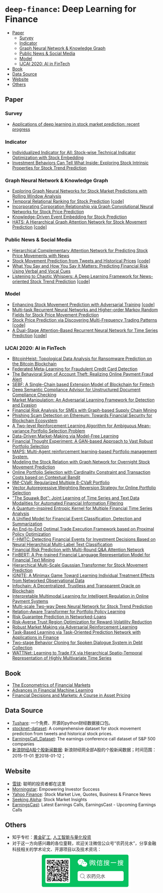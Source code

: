 # `deep-finance`: Deep Learning for Finance <!-- omit in toc -->

- [Paper](#paper)
  - [Survey](#survey)
  - [Indicator](#indicator)
  - [Graph Neural Network & Knowledge Graph](#graph-neural-network--knowledge-graph)
  - [Public News & Social Media](#public-news--social-media)
  - [Model](#model)
  - [IJCAI 2020: AI in FinTech](#ijcai-2020-ai-in-fintech)
- [Book](#book)
- [Data Source](#data-source)
- [Website](#website)
- [Others](#others)

## Paper
### Survey
* [Applications of deep learning in stock market prediction: recent progress](https://arxiv.org/abs/2003.01859)

### Indicator
* [Individualized Indicator for All: Stock-wise Technical Indicator Optimization with Stock Embedding](https://www.kdd.org/kdd2019/accepted-papers/view/individualized-indicator-for-all-stock-wise-technical-indicator-optimizatio)
* [Investment Behaviors Can Tell What Inside: Exploring Stock Intrinsic Properties for Stock Trend Prediction](https://www.kdd.org/kdd2019/accepted-papers/view/investment-behaviors-can-tell-what-inside-exploring-stock-intrinsic-propert)

### Graph Neural Network & Knowledge Graph
* [Exploring Graph Neural Networks for Stock Market Predictions with Rolling Window Analysis](https://arxiv.org/abs/1909.10660)
* [Temporal Relational Ranking for Stock Prediction](https://arxiv.org/abs/1809.09441) [\[code\]](https://github.com/fulifeng/Temporal_Relational_Stock_Ranking)
* [Incorporating Corporation Relationship via Graph Convolutional Neural Networks for Stock Price Prediction](https://dl.acm.org/doi/pdf/10.1145/3269206.3269269)
* [Knowledge-Driven Event Embedding for Stock Prediction](https://www.aclweb.org/anthology/C16-1201)
* [HATS: A Hierarchical Graph Attention Network for Stock Movement Prediction](https://arxiv.org/abs/1908.07999) [\[code\]](https://github.com/dmis-lab/hats)

### Public News & Social Media
* [Hierarchical Complementary Attention Network for Predicting Stock Price Movements with News](https://dl.acm.org/doi/pdf/10.1145/3269206.3269286)
* [Stock Movement Prediction from Tweets and Historical Prices](https://www.aclweb.org/anthology/P18-1183) [\[code\]](https://github.com/yumoxu/stocknet-\[code\])
* [What You Say and How You Say It Matters: Predicting Financial Risk Using Verbal and Vocal Cues](https://www.aclweb.org/anthology/P19-1038)
* [Listening to Chaotic Whispers: A Deep Learning Framework for News-oriented Stock Trend Prediction](https://arxiv.org/abs/1712.02136) [\[code\]](https://github.com/gkeng/Listening-to-Chaotic-Whishpers--\[code\])

### Model
* [Enhancing Stock Movement Prediction with Adversarial Training](https://www.ijcai.org/Proceedings/2019/0810.pdf) [\[code\]](model/adv-alstm.py)
* [Multi-task Recurrent Neural Networks and Higher-order Markov Random Fields for Stock Price Movement Prediction](https://www.kdd.org/kdd2019/accepted-papers/view/multi-task-recurrent-neural-network-and-higher-order-markov-random-fields-f)
* [Stock Price Prediction via Discovering Multi-Frequency Trading Patterns](http://www.eecs.ucf.edu/~gqi/publications/kdd2017_stock.pdf) [\[code\]](model/sfm.py)
* [A Dual-Stage Attention-Based Recurrent Neural Network for Time Series Prediction](https://arxiv.org/abs/1704.02971) [\[code\]](model/da-rnn.py)

### IJCAI 2020: AI in FinTech
* [BitcoinHeist: Topological Data Analysis for Ransomware Prediction on the Bitcoin Blockchain](https://www.ijcai.org/Proceedings/2020/0612.pdf)
* [Federated Meta-Learning for Fraudulent Credit Card Detection](https://www.ijcai.org/Proceedings/2020/0642.pdf)
* [The Behavioral Sign of Account Theft: Realizing Online Payment Fraud Alert](https://www.ijcai.org/Proceedings/2020/0636.pdf)
* [SEBF: A Single-Chain based Extension Model of Blockchain for Fintech](https://www.ijcai.org/Proceedings/2020/0620.pdf)
* [Deep Semantic Compliance Advisor for Unstructured Document Compliance Checking](https://www.ijcai.org/Proceedings/2020/0613.pdf)
* [Market Manipulation: An Adversarial Learning Framework for Detection and Evasion](https://www.ijcai.org/Proceedings/2020/0638.pdf)
* [Financial Risk Analysis for SMEs with Graph-based Supply Chain Mining](https://www.ijcai.org/Proceedings/2020/0643.pdf)
* [Phishing Scam Detection on Ethereum: Towards Financial Security for Blockchain Ecosystem](https://www.ijcai.org/Proceedings/2020/0621.pdf)
* [A Two-level Reinforcement Learning Algorithm for Ambiguous Mean-variance Portfolio Selection Problem](https://www.ijcai.org/Proceedings/2020/0624.pdf)
* [Data-Driven Market-Making via Model-Free Learning](https://www.ijcai.org/Proceedings/2020/0615.pdf)
* [Financial Thought Experiment: A GAN-based Approach to Vast Robust Portfolio Selection](https://www.ijcai.org/Proceedings/2020/0637.pdf)
* [MAPS: Multi-Agent reinforcement learning-based Portfolio management System.](https://www.ijcai.org/Proceedings/2020/0623.pdf)
* [Modeling the Stock Relation with Graph Network for Overnight Stock Movement Prediction](https://www.ijcai.org/Proceedings/2020/0626.pdf)
* [Online Portfolio Selection with Cardinality Constraint and Transaction Costs based on Contextual Bandit](https://www.ijcai.org/Proceedings/2020/0646.pdf)
* [RM-CVaR: Regularized Multiple β-CVaR Portfolio](https://www.ijcai.org/Proceedings/2020/0629.pdf)
* [Vector Autoregressive Weighting Reversion Strategy for Online Portfolio Selection](https://www.ijcai.org/Proceedings/2020/0616.pdf)
* ["The Squawk Bot": Joint Learning of Time Series and Text Data Modalities for Automated Financial Information Filtering](https://www.ijcai.org/Proceedings/2020/0634.pdf)
* [A Quantum-inspired Entropic Kernel for Multiple Financial Time Series Analysis](https://www.ijcai.org/Proceedings/2020/0614.pdf)
* [A Unified Model for Financial Event Classification, Detection and Summarization](https://www.ijcai.org/Proceedings/2020/0644.pdf)
* [An End-to-End Optimal Trade Execution Framework based on Proximal Policy Optimization](https://www.ijcai.org/Proceedings/2020/0627.pdf)
* [F-HMTC: Detecting Financial Events for Investment Decisions Based on Neural Hierarchical Multi-Label Text Classification](https://www.ijcai.org/Proceedings/2020/0619.pdf)
* [Financial Risk Prediction with Multi-Round Q&A Attention Network](https://www.ijcai.org/Proceedings/2020/0631.pdf)
* [FinBERT: A Pre-trained Financial Language Representation Model for Financial Text Mining](https://www.ijcai.org/Proceedings/2020/0622.pdf)
* [Hierarchical Multi-Scale Gaussian Transformer for Stock Movement Prediction](https://www.ijcai.org/Proceedings/2020/0640.pdf)
* [IGNITE: A Minimax Game Toward Learning Individual Treatment Effects from Networked Observational Data](https://www.ijcai.org/Proceedings/2020/0625.pdf)
* [Infochain: A Decentralized, Trustless and Transparent Oracle on Blockchain](https://www.ijcai.org/Proceedings/2020/0635.pdf)
* [Interpretable Multimodal Learning for Intelligent Regulation in Online Payment Systems](https://www.ijcai.org/Proceedings/2020/0645.pdf)
* [Multi-scale Two-way Deep Neural Network for Stock Trend Prediction](https://www.ijcai.org/Proceedings/2020/0628.pdf)
* [Relation-Aware Transformer for Portfolio Policy Learning](https://www.ijcai.org/Proceedings/2020/0641.pdf)
* [Risk Guarantee Prediction in Networked-Loans](https://www.ijcai.org/Proceedings/2020/0618.pdf)
* [Risk-Averse Trust Region Optimization for Reward-Volatility Reduction](https://www.ijcai.org/Proceedings/2020/0632.pdf)
* [Robust Market Making via Adversarial Reinforcement Learning](https://www.ijcai.org/Proceedings/2020/0633.pdf)
* [Task-Based Learning via Task-Oriented Prediction Network with Applications in Finance](https://arxiv.org/abs/1910.09357)
* [Two-stage Behavior Cloning for Spoken Dialogue System in Debt Collection](https://www.ijcai.org/Proceedings/2020/0639.pdf)
* [WATTNet: Learning to Trade FX via Hierarchical Spatio-Temporal Representation of Highly Multivariate Time Series](https://www.ijcai.org/Proceedings/2020/0630.pdf)


## Book
* [The Econometrics of Financial Markets](https://link.zhihu.com/?target=https%3A//item.jd.com/1107212917.html)
* [Advances in Financial Machine Learning](https://link.zhihu.com/?target=https%3A//item.jd.com/39205783211.html)
* [Financial Decisions and Markets: A Course in Asset Pricing](https://www.semanticscholar.org/paper/Financial-Decisions-and-Markets%3A-A-Course-in-Asset-Campbell/f413566883c4be4f8e55e275e3f70b2aebf9e8fc)


## Data Source
* [Tushare](http://tushare.org/): 一个免费、开源的python财经数据接口包。
* [stocknet-dataset](https://github.com/yumoxu/stocknet-dataset): A comprehensive dataset for stock movement prediction from tweets and historical stock prices.
* [EarningsCall_Dataset](https://github.com/GeminiLn/EarningsCall_Dataset): The earnings conference call dataset of S&P 500 companies
* [新浪财经A股个股新闻数据](https://opendata.pku.edu.cn/dataset.xhtml?persistentId=doi:10.18170/DVN/NL8XVL): 新浪财经网全部A股的个股新闻数据；时间范围：2015-11-01 至2018-01-12；


## Website
* [雪球](https://xueqiu.com/): 聪明的投资者都在这里
* [Morningstar](https://www.morningstar.com/): Empowering Investor Success
* [Yahoo Finance](http://finance.yahoo.com/): Stock Market Live, Quotes, Business & Finance News
* [Seeking Alpha](https://seekingalpha.com/): Stock Market Insights
* [EarningsCast](https://earningscast.com/): Latest Earnings Calls, EarningsCast - Upcoming Earnings Calls


## Others
* 知乎专栏：[黄金矿工](https://www.zhihu.com/column/c_1336229676193095680), [人工智能与量化投资](https://zhuanlan.zhihu.com/intro-to-quant)
* 对于这一方向感兴趣的各位童鞋，欢迎关注微信公众号“农药兑水”，分享金融科技相关的学术论文、开源项目以及技术资讯：
  <div  align="center">
    <img src="./OA.png" width="300" alt="农药兑水" align=center/>
  </div>

